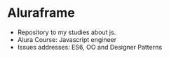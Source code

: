 # Aluraframe
* Repository to my studies about js.
* Alura Course: Javascript engineer
* Issues addresses: ES6, OO and Designer Patterns
